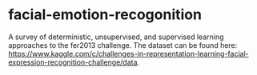 # facial-emotion-recogonition
A survey of deterministic, unsupervised, and supervised learning approaches to the fer2013 challenge. The dataset can be found here: https://www.kaggle.com/c/challenges-in-representation-learning-facial-expression-recognition-challenge/data.
